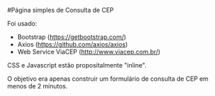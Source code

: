 
#Página simples de Consulta de CEP

Foi usado:
- Bootstrap (https://getbootstrap.com/)
- Axios (https://github.com/axios/axios)
- Web Service ViaCEP (http://www.viacep.com.br/)

CSS e Javascript estão propositalmente "inline".

O objetivo era apenas construir um formulário de consulta de CEP em menos de 2 minutos.